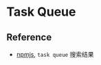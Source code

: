 # Task Queue

## Reference

- [npmjs](https://www.npmjs.com/search?q=task%20queue), `task queue` 搜索结果
